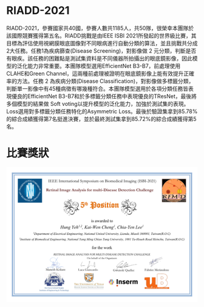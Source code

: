 # RIADD-2021
RIADD-2021，參賽國家共40國，參賽人數共1185人，共50隊，很榮幸本團隊於該國際競賽獲得第五名。RIADD挑戰是由IEEE ISBI 2021所發起的世界級比賽，其目標為評估使用視網膜眼底圖像對不同眼病進行自動分類的算法，並且挑戰共分成2大任務。任務1為疾病篩查(Disease Screening)，對影像做 2 元分類，判斷是否有眼疾。該任務的困難點是測試集資料是不同儀器所拍攝出的眼底鏡影像，因此模型的泛化能力非常重要。本團隊模型選用EfficientNet B3-B7，前處理使用CLAHE和Green Channel，這兩種前處理被證明在眼底鏡影像上能有效提升正確率的方法。任務 2 為疾病分類(Disease Classification)，對影像做多標籤分類，判斷單一影像中有45種病徵有哪幾種符合。本團隊模型選用於各項分類任務皆表現優良的EfficientNet B3-B7和於多標籤分類任務中表現優良的TResNet，最後將多個模型的結果做 Soft voting以提升模型的泛化能力，加強於測試集的表現。Loss選用對多標籤分類任務特化的Asymmetric Loss。最後於驗證集拿到85.78%的綜合成績獲得第7名挺進決賽，並於最終測試集拿到85.72%的綜合成績獲得第5名。

# 比賽獎狀
![image](https://github.com/Kevin7720/ISBI2021-RIADD-2021/blob/master/certificate%20of%20merit%20%26%20speech%20of%20ppt/certificate%20of%20merit.png)
